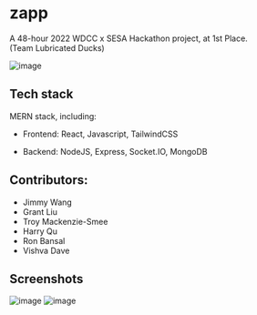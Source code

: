 # zapp

A 48-hour 2022 WDCC x SESA Hackathon project, at 1st Place.  
(Team Lubricated Ducks)

![image](https://user-images.githubusercontent.com/100253339/181872178-8c1a6e51-7e0a-46d4-883c-96711d65b04f.png)

## Tech stack
MERN stack, including:

- Frontend: React, Javascript, TailwindCSS

- Backend: NodeJS, Express, Socket.IO, MongoDB

## Contributors:
- Jimmy Wang
- Grant Liu
- Troy Mackenzie-Smee
- Harry Qu
- Ron Bansal
- Vishva Dave

## Screenshots

![image](https://user-images.githubusercontent.com/100253339/181872299-accb5de5-c33e-40bd-80e7-8bada1bda437.png)
![image](https://user-images.githubusercontent.com/100253339/181872280-06971107-150c-4b00-9f40-1cdd6cd2d3b4.png)
